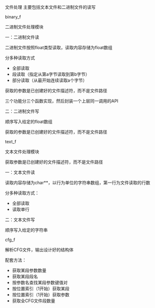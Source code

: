 文件处理
主要包括文本文件和二进制文件的读写

binary_f

二进制文件处理模块

一：二进制文件读

二进制文件按照float类型读取，读取内容存储为float数组

分多种读取方式

- 全部读取
- 段读取（指定从第a字节读取到第b字节）
- 部分读取（从最开始连续读取a个字节）

获取的参数是已创建好的文件描述符，而不是文件路径

三个功能分三个函数实现，然后封装一个上层同一调用的API

二：二进制文件写

顺序写入给定的float数组

获取的参数是已创建好的文件描述符，而不是文件路径

text_f

文本文件处理模块

获取参数是已创建好的文件描述符，而不是文件路径

一：文本文件读

读取内容存储为char**，以行为单位的字符串数组，第一行为文件读取的行数

分多种读取方式：

- 全部读取
- 读取单行

二：文本文件写

顺序写入给定的字符串

cfg_f

解析CFG文件，输出设计好的结构体

配套方法：

- 获取某段参数数量
- 获取某段段名
- 按参数名查找某段参数键值对
- 按位置索引（1开始）获取某段
- 按位置索引（1开始）获取参数
- 获取全CFG文件段数量